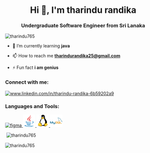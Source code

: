 <h1 align="center">Hi 👋, I'm tharindu randika</h1>
<h3 align="center">Undergraduate Software Engineer from Sri Lanaka</h3>

<p align="left"> <img src="https://komarev.com/ghpvc/?username=tharindu765&label=Profile%20views&color=0e75b6&style=flat" alt="tharindu765" /> </p>

- 🌱 I’m currently learning **java**

- 📫 How to reach me **tharindurandika25@gmail.com**

- ⚡ Fun fact **i am genius**

<h3 align="left">Connect with me:</h3>
<p align="left">
<a href="www.linkedin.com/in/tharindu-randika-6b59202a9" target="blank"><img align="center" src="https://raw.githubusercontent.com/rahuldkjain/github-profile-readme-generator/master/src/images/icons/Social/linked-in-alt.svg" alt="www.linkedin.com/in/tharindu-randika-6b59202a9" height="30" width="40" /></a>
</p>

<h3 align="left">Languages and Tools:</h3>
<p align="left"> <a href="https://www.figma.com/" target="_blank" rel="noreferrer"> <img src="https://www.vectorlogo.zone/logos/figma/figma-icon.svg" alt="figma" width="40" height="40"/> </a> <a href="https://www.java.com" target="_blank" rel="noreferrer"> <img src="https://raw.githubusercontent.com/devicons/devicon/master/icons/java/java-original.svg" alt="java" width="40" height="40"/> </a> <a href="https://www.linux.org/" target="_blank" rel="noreferrer"> <img src="https://raw.githubusercontent.com/devicons/devicon/master/icons/linux/linux-original.svg" alt="linux" width="40" height="40"/> </a> <a href="https://www.mysql.com/" target="_blank" rel="noreferrer"> <img src="https://raw.githubusercontent.com/devicons/devicon/master/icons/mysql/mysql-original-wordmark.svg" alt="mysql" width="40" height="40"/> </a> </p>



<p>&nbsp;<img align="center" src="https://github-readme-stats.vercel.app/api?username=tharindu765&show_icons=true&locale=en" alt="tharindu765" /></p>

<p><img align="center" src="https://github-readme-streak-stats.herokuapp.com/?user=tharindu765&" alt="tharindu765" /></p>

